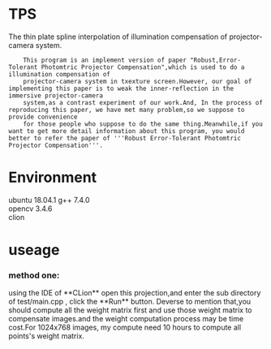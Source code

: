 <h1>TPS</h1>
The thin plate spline interpolation of illumination compensation of projector-camera system.

		This program is an implement version of paper "Robust,Error-Tolerant Photomtric Projector Compensation",which is used to do a illumination compensation of
		projector-camera system in txexture screen.However, our goal of implementing this paper is to weak the inner-reflection in the immersive projector-camera
		system,as a contrast experiment of our work.And, In the process of reproducing this paper, we have met many problem,so we suppose to provide convenience 
		for those people who suppose to do the same thing.Meanwhile,if you want to get more detail information about this program, you would better to refer the paper of '''Robust Error-Tolerant Photomtric Projector Compensation'''.

<h1>Environment</h1>
		ubuntu 18.04.1 <br\>
		g++ 7.4.0<br \>
		opencv 3.4.6<br \>
		clion<br\>

<h1>useage</h1>
<h3>method one:</h3>
		using the IDE of **CLion** open this projection,and enter the sub directory of test/main.cpp , click the **Run** button.		Deverse to mention that,you should compute all the weight matrix first and use those weight matrix to compensate images.and the weight computation process may be time cost.For 1024x768 images, my compute need 10 hours to compute all points's weight matrix.
